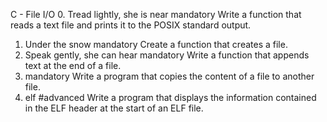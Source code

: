 C - File I/O 
0. Tread lightly, she is near mandatory Write a function that reads a text file and prints it to the POSIX standard output.
1. Under the snow mandatory Create a function that creates a file.
2. Speak gently, she can hear mandatory Write a function that appends text at the end of a file.
3. mandatory Write a program that copies the content of a file to another file.
4. elf #advanced Write a program that displays the information contained in the ELF header at the start of an ELF file.

